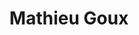 ---
title: Mathieu Goux
name: Mathieu Goux
podcasts:
    - ludographie
image: /people/mathieugoux.jpg
description: "Docteur en linguistique, analyse des jeux vidéos."
twitter: Gouximan
facebook:
layout: people
---